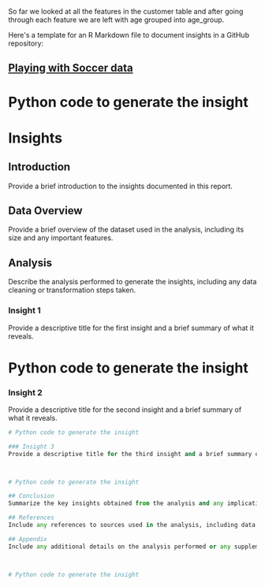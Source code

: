 So far we looked at all the features in the customer table and after going through each feature we are left with age grouped into age_group.

Here's a template for an R Markdown file to document insights in a GitHub repository:

## [Playing with Soccer data](https://github.com/alexattia/Data-Science-Projects/tree/master/KaggleSoccer)


# Python code to generate the insight

# Insights

## Introduction
Provide a brief introduction to the insights documented in this report.

## Data Overview
Provide a brief overview of the dataset used in the analysis, including its size and any important features.

## Analysis
Describe the analysis performed to generate the insights, including any data cleaning or transformation steps taken.

### Insight 1
Provide a descriptive title for the first insight and a brief summary of what it reveals.

# Python code to generate the insight

### Insight 2
Provide a descriptive title for the second insight and a brief summary of what it reveals.


```python
# Python code to generate the insight

### Insight 3
Provide a descriptive title for the third insight and a brief summary of what it reveals.



# Python code to generate the insight

## Conclusion
Summarize the key insights obtained from the analysis and any implications for further action or research. 

## References
Include any references to sources used in the analysis, including data sources and relevant research papers or articles. 

## Appendix
Include any additional details on the analysis performed or any supplementary data used, if applicable. 



# Python code to generate the insight
